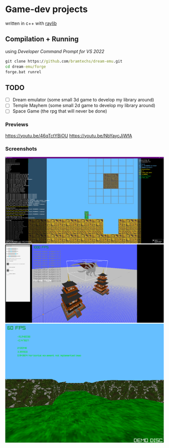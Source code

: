 # Game-dev projects 
written in c++ with [raylib](https://github.com/raysan5/raylib)

## Compilation + Running
using *Developer Command Prompt for VS 2022*

```bat
git clone https://github.com/bramtechs/dream-emu.git
cd dream-emu/forge
forge.bat runrel
```

## TODO
- [ ] Dream emulator (some small 3d game to develop my library around)
- [ ] Temple Mayhem (some small 2d game to develop my library around)
- [ ] Space Game (the rpg that will never be done)

### Previews
<https://youtu.be/46qTctYBiOU>
<https://youtu.be/NbYaycJjWfA>

### Screenshots
![004](/screenshots/indev2d.png)
![003](/screenshots/indev003.png)
![002](/screenshots/indev002.png)
